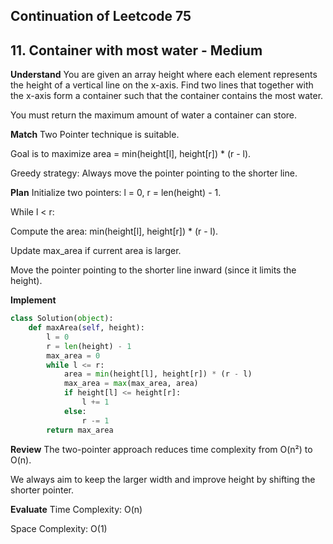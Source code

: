 ## Continuation of Leetcode 75
## 11. Container with most water - Medium
**Understand**
You are given an array height where each element represents the height of a vertical line on the x-axis. Find two lines that together with the x-axis form a container such that the container contains the most water.

You must return the maximum amount of water a container can store.

**Match**
Two Pointer technique is suitable.

Goal is to maximize area = min(height[l], height[r]) * (r - l).

Greedy strategy: Always move the pointer pointing to the shorter line.

**Plan**
Initialize two pointers: l = 0, r = len(height) - 1.

While l < r:

Compute the area: min(height[l], height[r]) * (r - l).

Update max_area if current area is larger.

Move the pointer pointing to the shorter line inward (since it limits the height).

**Implement**
```python
class Solution(object):
    def maxArea(self, height):
        l = 0
        r = len(height) - 1
        max_area = 0
        while l <= r:
            area = min(height[l], height[r]) * (r - l)
            max_area = max(max_area, area)
            if height[l] <= height[r]:
                l += 1
            else:
                r -= 1
        return max_area
```

**Review**
The two-pointer approach reduces time complexity from O(n²) to O(n).

We always aim to keep the larger width and improve height by shifting the shorter pointer.

**Evaluate**
Time Complexity: O(n)

Space Complexity: O(1)